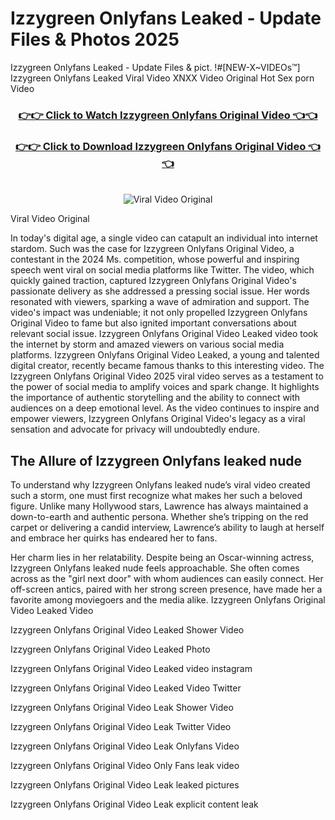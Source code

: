 # Izzygreen Onlyfans Leaked - Update Files & Photos 2025

Izzygreen Onlyfans Leaked - Update Files & pict. !#[NEW-X~VIDEOs™] Izzygreen Onlyfans Leaked Viral Video XNXX Video Original Hot Sex porn Video
<br>
<div align="center">
<h3><a href="https://links2leaks.com?utm_source=izzygreen&utm_medium=gitlong" rel="nofollow">👉👉 Click to Watch Izzygreen Onlyfans Original Video 👈👈</a></h3>
<h3><a href="https://links2leaks.com?utm_source=izzygreen&utm_medium=gitlong" rel="nofollow">👉👉 Click to Download Izzygreen Onlyfans Original Video 👈👈</a></h3>
<br>
<a href="https://links2leaks.com?utm_source=izzygreen&utm_medium=gitlong" rel="nofollow"><img src="https://i.ibb.co/Gkj2r4b/banner.png" alt="Viral Video Original" style="max-width: 100%; display: inline-block;" data-target="animated-image.originalImage"></a>
</div>

Viral Video Original

In today's digital age, a single video can catapult an individual into internet stardom. Such was the case for Izzygreen Onlyfans Original Video, a contestant in the 2024 Ms. competition, whose powerful and inspiring speech went viral on social media platforms like Twitter.
The video, which quickly gained traction, captured Izzygreen Onlyfans Original Video's passionate delivery as she addressed a pressing social issue. Her words resonated with viewers, sparking a wave of admiration and support. The video's impact was undeniable; it not only propelled Izzygreen Onlyfans Original Video to fame but also ignited important conversations about relevant social issue.
Izzygreen Onlyfans Original Video Leaked video took the internet by storm and amazed viewers on various social media platforms. Izzygreen Onlyfans Original Video Leaked, a young and talented digital creator, recently became famous thanks to this interesting video.
The Izzygreen Onlyfans Original Video 2025 viral video serves as a testament to the power of social media to amplify voices and spark change. It highlights the importance of authentic storytelling and the ability to connect with audiences on a deep emotional level. As the video continues to inspire and empower viewers, Izzygreen Onlyfans Original Video's legacy as a viral sensation and advocate for privacy will undoubtedly endure.

<h2>The Allure of Izzygreen Onlyfans leaked nude</h2>


To understand why Izzygreen Onlyfans leaked nude’s viral video created such a storm, one must first recognize what makes her such a beloved figure. Unlike many Hollywood stars, Lawrence has always maintained a down-to-earth and authentic persona. Whether she’s tripping on the red carpet or delivering a candid interview, Lawrence’s ability to laugh at herself and embrace her quirks has endeared her to fans.

Her charm lies in her relatability. Despite being an Oscar-winning actress, Izzygreen Onlyfans leaked nude feels approachable. She often comes across as the "girl next door" with whom audiences can easily connect. Her off-screen antics, paired with her strong screen presence, have made her a favorite among moviegoers and the media alike.
Izzygreen Onlyfans Original Video Leaked Video

Izzygreen Onlyfans Original Video Leaked Shower Video

Izzygreen Onlyfans Original Video Leaked Photo

Izzygreen Onlyfans Original Video Leaked video instagram

Izzygreen Onlyfans Original Video Leaked Video Twitter

Izzygreen Onlyfans Original Video Leak Shower Video

Izzygreen Onlyfans Original Video Leak Twitter Video

Izzygreen Onlyfans Original Video Leak Onlyfans Video

Izzygreen Onlyfans Original Video Only Fans leak video

Izzygreen Onlyfans Original Video Leak leaked pictures

Izzygreen Onlyfans Original Video Leak explicit content leak